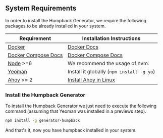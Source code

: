 ## System Requirements

In order to install the Humpback Generator, we require the following packages to be already installed in your system.

Requirement                                             | Installation Instructions
------------------------------------------------------- | ------------------------------------------------------------------------------
[Docker](https://www.docker.com/)                       | [Docker Docs](https://docs.docker.com/v17.12/install/linux/docker-ce/ubuntu/)
[Docker Compose Docs](https://docs.docker.com/compose/) | [Docker Compose Docs](https://docs.docker.com/compose/install/)
[Node](https://nodejs.org/) >=6                         | We recommend the usage of nvm.
[Yeoman](http://yeoman.io/)                             | Install it globally (`npm install -g yo`)
[Ahoy](https://github.com/ahoy-cli/ahoy) >= 2           | [Install Ahoy in Linux](https://github.com/ahoy-cli/ahoy#linux)

### Install the Humpback Generator
To install the Humpback Generator we just need to execute the following command (assuming that Yeoman was installed in a previews step).

```bash
npm install -g generator-humpback
```

And that's it, now you have humpback installed in your system.
